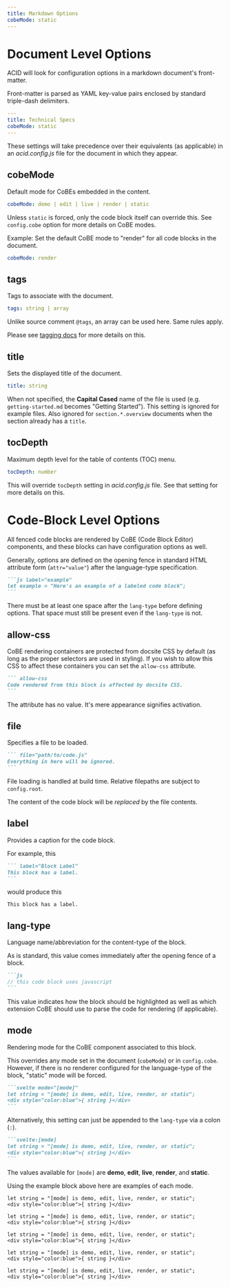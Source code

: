 ```yaml
---
title: Markdown Options
cobeMode: static
---
```



# Document Level Options

ACID will look for configuration options in a markdown document's front-matter.

Front-matter is parsed as YAML key-value pairs enclosed by standard triple-dash delimiters.

```yaml
---
title: Technical Specs
cobeMode: static
---
```

These settings will take precedence over their equivalents (as applicable) in an *acid.config.js* file for the document in which they appear.  


## cobeMode

Default mode for CoBEs embedded in the content.

```yaml label="spec"
cobeMode: demo | edit | live | render | static 
```

Unless `static` is forced, only the code block itself can override this.  See `config.cobe` option for more details on CoBE modes.

Example: Set the default CoBE mode to "render" for all code blocks in the document.

```yaml
cobeMode: render
```


## tags

Tags to associate with the document.

```yaml label="spec"
tags: string | array
```

Unlike source comment `@tags`, an array can be used here.  Same rules apply.

Please see [tagging docs](document/docsite-tagging) for more details on this.


## title

Sets the displayed title of the document.

```yaml label="spec"
title: string
```

When not specified, the **Capital Cased** name of the file is used (e.g. `getting-started.md` becomes "Getting Started").  This setting is ignored for example files.  Also ignored for `section.*.overview` documents when the section already has a `title`.


## tocDepth

Maximum depth level for the table of contents (TOC) menu.

```yaml label="spec"
tocDepth: number
```

This will override `tocDepth` setting in *acid.config.js* file.  See that setting for more details on this.


# Code-Block Level Options

All fenced code blocks are rendered by CoBE (Code Block Editor) components, and these blocks can have configuration options as well.  

Generally, options are defined on the opening fence in standard HTML attribute form (`attr="value"`) after the language-type specification.

````md
```js label="example"
let example = "Here's an example of a labeled code block";
```
````

There must be at least one space after the `lang-type` before defining options.  That space must still be present even if the `lang-type` is not.


## allow-css

CoBE rendering containers are protected from docsite CSS by default (as long as the proper selectors are used in styling).  If you wish to allow this CSS to affect these containers you can set the `allow-css` attribute.

````md
``` allow-css
Code rendered from this block is affected by docsite CSS.
```
````

The attribute has no value.  It's mere appearance signifies activation.


## file

Specifies a file to be loaded.

````md
``` file="path/to/code.js"
Everything in here will be ignored.
```
````

File loading is handled at build time.  Relative filepaths are subject to `config.root`.

The content of the code block will be *replaced* by the file contents.


## label

Provides a caption for the code block.

For example, this

````md
``` label="Block Label"
This block has a label.
```
````

would produce this

``` label="Block Label"
This block has a label.
```


## lang-type

Language name/abbreviation for the content-type of the block.

As is standard, this value comes immediately after the opening fence of a block.

````md
```js
// this code block uses javascript
```
````

This value indicates how the block should be highlighted as well as which extension CoBE should use to parse the code for rendering (if applicable).


## mode

Rendering mode for the CoBE component associated to this block.

This overrides any mode set in the document (`cobeMode`) or in `config.cobe`.  However, if there is no renderer configured for the language-type of the block, "static" mode will be forced.

````md
```svelte mode="[mode]"
let string = "[mode] is demo, edit, live, render, or static";
<div style="color:blue">{ string }</div>
```
````

Alternatively, this setting can just be appended to the `lang-type` via a colon (`:`).

````md
```svelte:[mode]
let string = "[mode] is demo, edit, live, render, or static";
<div style="color:blue">{ string }</div>
```
````

The values available for `[mode]` are **demo**, **edit**, **live**, **render**, and **static**.

Using the example block above here are examples of each mode.

```svelte:demo label="demo - displays the code and the render with no update capability"
let string = "[mode] is demo, edit, live, render, or static";
<div style="color:blue">{ string }</div>
```
```svelte:edit label="edit - displays the code and the render with on-demand update capability"
let string = "[mode] is demo, edit, live, render, or static";
<div style="color:blue">{ string }</div>
```
```svelte:live label="live - displays the code and the render with immediate update capability"
let string = "[mode] is demo, edit, live, render, or static";
<div style="color:blue">{ string }</div>
```
```svelte:render label="render - displays the render only"
let string = "[mode] is demo, edit, live, render, or static";
<div style="color:blue">{ string }</div>
```
```svelte:static label="static - displays the code only"
let string = "[mode] is demo, edit, live, render, or static";
<div style="color:blue">{ string }</div>
```
